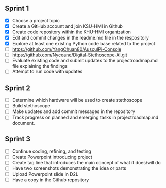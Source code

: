 ## Sprint 1
- [x] Choose a project topic
- [x] Create a GitHub account and join KSU-HMI in Github
- [x] Create code repository within the KHU-HMI organization
- [x] Edit and commit changes in the readme.md file in the respository
- [x] Explore at least one existing Python code base related to the project
- [ ] https://github.com/YangChuan80/AusculPi-Console
- [ ] https://github.com/Nyceane/Digital-Stethoscope-AI.git
- [ ] Evaluate existing code and submit updates to the projectroadmap.md file explaining the findings
- [ ] Attempt to run code with updates
## Sprint 2
- [ ] Determine which hardware will be used to create stethoscope
- [ ] Build stethoscope
- [ ] Make updates and add commit messages in the repository
- [ ] Track progress on planned and emerging tasks in projectroadmap.md document.
## Sprint 3
- [ ] Continue coding, refining, and testing
- [ ] Create Powerpoint introducing project
- [ ] Create tag line that introduces the main concept of what it does/will do
- [ ] Have two screenshots demonstrating the idea or parts
- [ ] Upload Powerpoint slide in D2L
- [ ] Have a copy in the Github repository
